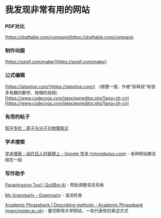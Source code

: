 # 我发现非常有用的网站

### PDF对比

[https://draftable.com/compare](https://draftable.com/compare)

### 制作动画

[https://ezgif.com/maker](https://ezgif.com/maker)

### 公式编辑

[https://latexlive.com/](https://latexlive.com/) （顺便一提，作者“妈咪叔”有很多有趣的数学、物理的视频）
[https://www.codecogs.com/latex/eqneditor.php?lang=zh-cn](https://www.codecogs.com/latex/eqneditor.php?lang=zh-cn)

### 有用的帖子

[知乎专栏：原子与分子光物理笔记](https://www.zhihu.com/column/qinghuake)

### 学术搜索

[学术搜索 - 站在巨人的肩膀上 - Google 学术 (chongbuluo.com)](https://scholar.chongbuluo.com/) - 各种网站都总结在一起



### 写作助手

[Paraphrasing Tool | QuillBot AI](https://quillbot.com/) - 帮助调整语言风格

[My Grammarly - Grammarly](https://app.grammarly.com/) - 语法检查

[Academic Phrasebank | Describing methods - Academic Phrasebank (manchester.ac.uk)](https://www.phrasebank.manchester.ac.uk/describing-methods/) - 曼切斯特大学网站，一些代表性的表述方式